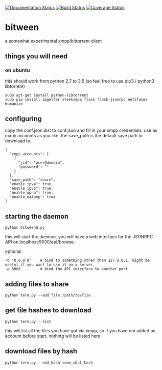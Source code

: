 [![Documentation Status](https://readthedocs.org/projects/bitween/badge/?version=latest)](http://bitween.readthedocs.io/en/latest/?badge=latest)
[![Build Status](https://travis-ci.org/puhoy/bitween.svg?branch=master)](https://travis-ci.org/puhoy/bitween)
[![Coverage Status](https://coveralls.io/repos/github/puhoy/bitween/badge.svg?branch=develop)](https://coveralls.io/github/puhoy/bitween?branch=develop)

# bitween

a somewhat experimental xmpp/bittorrent client


## things you will need
### on ubuntu

this should work from python 2.7 to 3.5 (so feel free to use pip3 / python3-libtorrent)

    sudo apt-get install python-libtorrent
    sudo pip install ipgetter sleekxmpp flask flask-jsonrpc netifaces humanize


## configuring

copy the conf.json.dist to conf.json and fill in your xmpp credentials.
use as many accounts as you like. the save_path is the default save path to download to.

    {
      "xmpp_accounts": [
        {
          "jid": "user@domain",
          "password": ""
        }
      ],
      "save_path": "share",
      "enable_ipv4": true,
      "enable_ipv6": true,
      "enable_upnp": true,
      "enable_natpmp": true
    }



## starting the daemon

    python bitweend.py

this will start the daemon. you will have a web interface for the JSONRPC API on localhost:5000/api/browse

optional:

    -b '0.0.0.0'    # bind to something other than 127.0.0.1. might be useful if you want to use it on a server.
    -p 5000         # bind the API interface to another port


## adding files to share

    python term.py --add_file /path/to/file


## get file hashes to download

    python term.py --list

this will list all the files you have got via xmpp, so if you have not added an account before start, nothing will be listed here.


## download files by hash

    python term.py --add_hash some_sha1_hash

